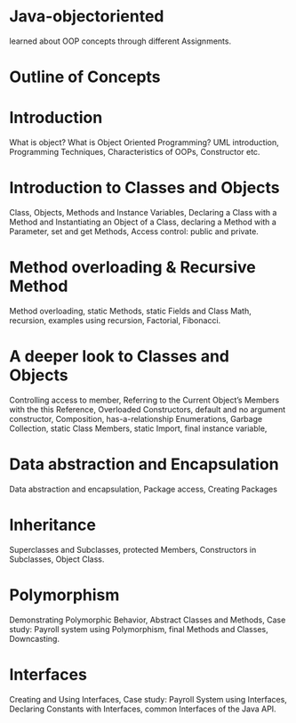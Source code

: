 # Java-objectoriented

learned about OOP concepts through different Assignments.
# Outline of Concepts

# Introduction
What is object? What is Object Oriented Programming? UML introduction, Programming Techniques, 
Characteristics of OOPs, Constructor etc.
# Introduction to Classes and Objects 
Class, Objects, Methods and Instance Variables, Declaring a Class with a Method and Instantiating
an Object of a Class, declaring a Method with a Parameter, set and get Methods, Access control: public
and private.
# Method overloading & Recursive Method 
Method overloading, static Methods, static Fields and Class Math, recursion, examples using recursion, Factorial,
Fibonacci.
# A deeper look to Classes and Objects 
Controlling access to member, Referring to the Current Object’s Members with the this Reference, Overloaded Constructors,
default and no argument constructor, Composition, has-a-relationship Enumerations, Garbage Collection, static Class Members,
static Import, final instance variable,
# Data abstraction and Encapsulation 
Data abstraction and encapsulation, Package access, Creating Packages
# Inheritance 
Superclasses and Subclasses, protected Members, Constructors in Subclasses, Object Class.
# Polymorphism 
Demonstrating Polymorphic Behavior, Abstract Classes and Methods, Case study: Payroll system using Polymorphism, final Methods 
and Classes, Downcasting.
# Interfaces 
Creating and Using Interfaces, Case study: Payroll System using Interfaces, Declaring Constants with Interfaces, common Interfaces 
of the Java API.

